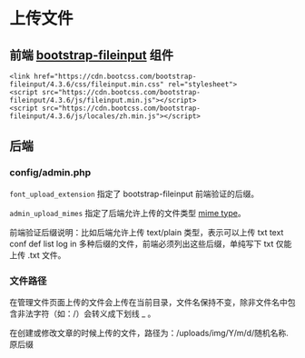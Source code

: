 # 上传文件

## 前端 [bootstrap-fileinput]('http://plugins.krajee.com/file-input') 组件

```
<link href="https://cdn.bootcss.com/bootstrap-fileinput/4.3.6/css/fileinput.min.css" rel="stylesheet">
<script src="https://cdn.bootcss.com/bootstrap-fileinput/4.3.6/js/fileinput.min.js"></script>
<script src="https://cdn.bootcss.com/bootstrap-fileinput/4.3.6/js/locales/zh.min.js"></script>
```

## 后端

### config/admin.php

`font_upload_extension` 指定了 bootstrap-fileinput 前端验证的后缀。

`admin_upload_mimes` 指定了后端允许上传的文件类型 [mime type]('http://svn.apache.org/repos/asf/httpd/httpd/trunk/docs/conf/mime.types')。

前端验证后缀说明：比如后端允许上传 text/plain 类型，表示可以上传 txt text conf def list log in 多种后缀的文件，前端必须列出这些后缀，单纯写下 txt 仅能上传 .txt 文件。

### 文件路径

在管理文件页面上传的文件会上传在当前目录，文件名保持不变，除非文件名中包含非法字符（如：/）会转义成下划线 _ 。

在创建或修改文章的时候上传的文件，路径为：/uploads/img/Y/m/d/随机名称.原后缀